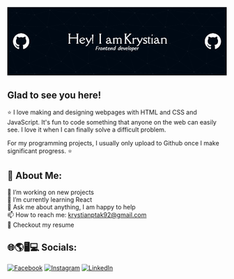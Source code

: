 <img src="header.png" alt="alt">

## Glad to see you here!   
⭐ I love making and designing webpages with HTML and CSS and JavaScript. It's fun to code something that anyone on the web can easily see. I love it when I can finally solve a difficult problem.

For my programming projects, I usually only upload to Github once I make significant progress. ⭐

## 💫 About Me:
🔭  I’m working on new projects<br>🌱  I’m currently learning React<br>💬  Ask me about anything, I am happy to help<br>📫 How to reach me: krystianptak92@gmail.com<br>📝  Checkout my resume

## 🌐🌎🖥💻 Socials:
[![Facebook](https://img.shields.io/badge/Facebook-%231877F2.svg?logo=Facebook&logoColor=white)](https://facebook.com/Krystian) [![Instagram](https://img.shields.io/badge/Instagram-%23E4405F.svg?logo=Instagram&logoColor=white)](https://instagram.com/krystian) [![LinkedIn](https://img.shields.io/badge/LinkedIn-%230077B5.svg?logo=linkedin&logoColor=white)](https://linkedin.com/in/krsytian) 


